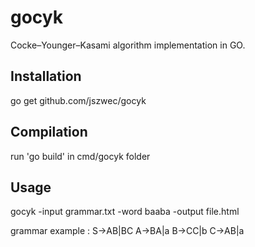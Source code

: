 gocyk
=====

Cocke–Younger–Kasami algorithm implementation in GO.

Installation
------------

go get github.com/jszwec/gocyk

Compilation
------------

run 'go build' in cmd/gocyk folder 

Usage
-----

  gocyk -input grammar.txt -word baaba -output file.html

  grammar example : 
  S->AB|BC
  A->BA|a
  B->CC|b
  C->AB|a
